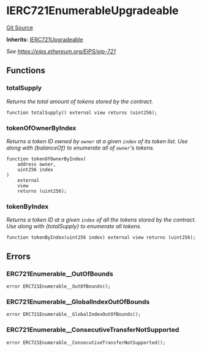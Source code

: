 # IERC721EnumerableUpgradeable
[Git Source](https://github.com/ContractLabs/foundry-bountykinds-contract/blob/67e6855d3beabdf242cc0b51d9e53b087a5235b9/src/oz-custom/oz-upgradeable/token/ERC721/extensions/IERC721EnumerableUpgradeable.sol)

**Inherits:**
[IERC721Upgradeable](/src/oz-custom/oz-upgradeable/token/ERC721/IERC721Upgradeable.sol/interface.IERC721Upgradeable.md)

*See https://eips.ethereum.org/EIPS/eip-721*


## Functions
### totalSupply

*Returns the total amount of tokens stored by the contract.*


```solidity
function totalSupply() external view returns (uint256);
```

### tokenOfOwnerByIndex

*Returns a token ID owned by `owner` at a given `index` of its token
list.
Use along with {balanceOf} to enumerate all of ``owner``'s tokens.*


```solidity
function tokenOfOwnerByIndex(
    address owner,
    uint256 index
)
    external
    view
    returns (uint256);
```

### tokenByIndex

*Returns a token ID at a given `index` of all the tokens stored by
the contract.
Use along with {totalSupply} to enumerate all tokens.*


```solidity
function tokenByIndex(uint256 index) external view returns (uint256);
```

## Errors
### ERC721Enumerable__OutOfBounds

```solidity
error ERC721Enumerable__OutOfBounds();
```

### ERC721Enumerable__GlobalIndexOutOfBounds

```solidity
error ERC721Enumerable__GlobalIndexOutOfBounds();
```

### ERC721Enumerable__ConsecutiveTransferNotSupported

```solidity
error ERC721Enumerable__ConsecutiveTransferNotSupported();
```

